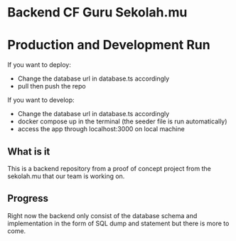 # Backend CF Guru Sekolah.mu

# Production and Development Run
If you want to deploy:
- Change the database url in database.ts accordingly
- pull then push the repo

If you want to develop:
- Change the database url in database.ts accordingly
- docker compose up in the terminal (the seeder file is run automatically)
- access the app through localhost:3000 on local machine

## What is it

This is a backend repository from a proof of concept project from the sekolah.mu that our team is working on.

## Progress
Right now the backend only consist of the database schema and implementation in the form of SQL dump and statement but there is more to come.

